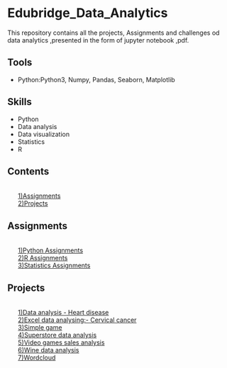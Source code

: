<html>
<head>
  <h1>Edubridge_Data_Analytics</h1>
  </head>
  <body>
    This repository contains all the projects, Assignments and challenges od data analytics ,presented in the form of jupyter notebook ,pdf.
    <h2>Tools</h2>
    <ul>
      <li>Python:Python3, Numpy, Pandas, Seaborn, Matplotlib</li>
    </ul>
    <h2>Skills</h2>
    <ul>
      <li>Python</li>
      <li>Data analysis</li>
      <li>Data visualization</li>
      <li>Statistics</li>
      <li>R</li>
    </ul>
    <h2>Contents</h2>
    <ul>
      <a href="https://github.com/Snehacj/Edubridge-Data-Analytics/tree/main/Assignments"><br/>1)Assignments</a>
      <a href="https://github.com/Snehacj/Edubridge-Data-Analytics/tree/main/Projects"><br/>2)Projects</a>
    </ul>
    <h2>Assignments</h2>
    <ul>
      <a href="https://github.com/Snehacj/Edubridge-Data-Analytics/tree/main/Assignments/Python"><br/>1)Python Assignments</a>
      <a href="https://github.com/Snehacj/Edubridge-Data-Analytics/tree/main/Assignments/R"><br/>2)R Assignments</a>
      <a href="https://github.com/Snehacj/Edubridge-Data-Analytics/tree/main/Assignments/Statistics"><br/>3)Statistics Assignments</a>
    </ul>
    <h2>Projects</h2>
    <ul>
      <a href="https://github.com/Snehacj/Edubridge-Data-Analytics/tree/main/Projects/Data%20analysis%20-%20Heart%20disease"><br/>1)Data analysis - Heart disease</a>
      <a href="https://github.com/Snehacj/Edubridge-Data-Analytics/tree/main/Projects/Excel%20data%20analysing:-%20Cervical%20%20cancer"><br/>2)Excel data analysing:- Cervical cancer</a>
      <a href="https://github.com/Snehacj/Edubridge-Data-Analytics/tree/main/Projects/Simple%20game"><br/>3)Simple game</a>
      <a href="https://github.com/Snehacj/Edubridge-Data-Analytics/tree/main/Projects/Superstore%20data%20analysis"><br/>4)Superstore data analysis</a>
      <a href="https://github.com/Snehacj/Edubridge-Data-Analytics/tree/main/Projects/Video%20games%20sales%20analysis"><br/>5)Video games sales analysis</a>
      <a href="https://github.com/Snehacj/Edubridge-Data-Analytics/tree/main/Projects/Wine%20data%20analysis"><br/>6)Wine data analysis</a>
      <a href="https://github.com/Snehacj/Edubridge-Data-Analytics/tree/main/Projects/Wordcloud"><br/>7)Wordcloud</a>
    </ul>
  </body
    </html>
        
      
